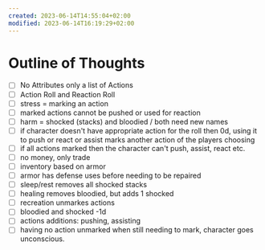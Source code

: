 ```yaml
---
created: 2023-06-14T14:55:04+02:00
modified: 2023-06-14T16:19:29+02:00
---
```


# Outline of Thoughts

- [ ] No Attributes only a list of Actions
- [ ] Action Roll and Reaction Roll
- [ ] stress = marking an action
- [ ] marked actions cannot be pushed or used for reaction
- [ ] harm = shocked (stacks) and bloodied / both need new names
- [ ] if character doesn't have appropriate action for the roll then 0d, using it to push or react or assist marks another action of the players choosing
- [ ] if all actions marked then the character can't push, assist, react etc.
- [ ] no money, only trade
- [ ] inventory based on armor
- [ ] armor has defense uses before needing to be repaired
- [ ] sleep/rest removes all shocked stacks
- [ ] healing removes bloodied, but adds 1 shocked
- [ ] recreation unmarkes actions
- [ ] bloodied and shocked -1d
- [ ] actions additions: pushing, assisting
- [ ] having no action unmarked when still needing to mark, character goes unconscious.
